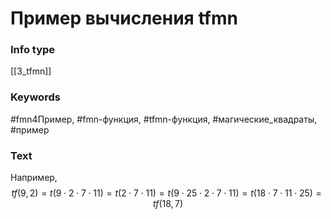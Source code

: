 # Пример вычисления tfmn
### Info type
[[3_tfmn]]
### Keywords
#fmn4Пример, #fmn-функция, #tfmn-функция, #магические_квадраты, #пример
### Text
Например,
$$tf(9, 2) = t(9 \cdot 2 \cdot 7 \cdot 11) = t(2 \cdot 7 \cdot 11) = t(9 \cdot 25 \cdot 2 \cdot 7 \cdot 11) = t(18 \cdot 7 \cdot 11 \cdot 25) = tf(18, 7)$$
